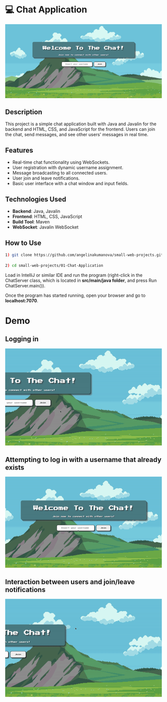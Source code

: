# 💻 Chat Application
![Home Page](project-images/home-page.png)


## Description

This project is a simple chat application built with Java and Javalin for the backend and HTML, CSS, and JavaScript for the frontend. Users can join the chat, send messages, and see other users' messages in real time.

## Features

- Real-time chat functionality using WebSockets.
- User registration with dynamic username assignment.
- Message broadcasting to all connected users.
- User join and leave notifications.
- Basic user interface with a chat window and input fields.


## Technologies Used

- **Backend**: Java, Javalin
- **Frontend**: HTML, CSS, JavaScript
- **Build Tool**: Maven
- **WebSocket**: Javalin WebSocket

## How to Use
```bash
1) git clone https://github.com/angelinakumanova/small-web-projects.git

2) cd small-web-projects/01-Chat-Application
```

Load in IntelliJ or similar IDE and run the program (right-click in the ChatServer class, which is located in **src/main/java folder**, and press Run ChatServer.main()).

Once the program has started running, open your browser and go to **localhost:7070**.

# Demo
**Logging in**
--

![Demo GIF 1](project-images/chatappdemo1.gif)

**Attempting to log in with a username that already exists**
--

![Demo GIF 3](project-images/chatappdemo-alreadyexistinguser.gif)

**Interaction between users and join/leave notifications**
--

![Demo GIF 2](project-images/chatappdemo2.gif)
